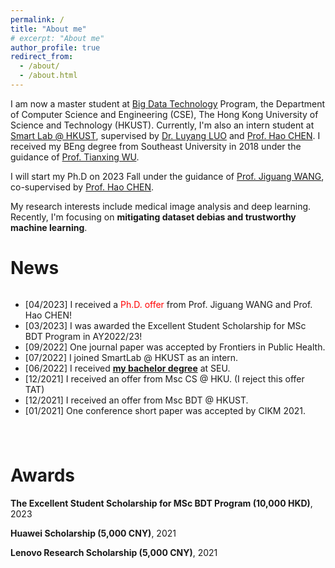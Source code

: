 ```yaml
---
permalink: /
title: "About me"
# excerpt: "About me"
author_profile: true
redirect_from: 
  - /about/
  - /about.html
---
```


I am now a master student at [Big Data Technology](https://seng.hkust.edu.hk/academics/taught-postgraduate/msc-bdt) Program, the Department of Computer Science and Engineering (CSE), The Hong Kong University of Science and Technology (HKUST). Currently, I'm also an intern student at [Smart Lab @ HKUST](https://hkustsmartlab.netlify.app/), supervised by [Dr. Luyang LUO](https://llyxc.github.io) and [Prof. Hao CHEN](https://cse.hkust.edu.hk/~jhc/). I received my BEng degree from Southeast University in 2018 under the guidance of [Prof. Tianxing WU](https://tianxing-wu.github.io). 

I will start my Ph.D on 2023 Fall under the guidance of [Prof. Jiguang WANG](https://wang-lab.hkust.edu.hk/people/cv_html/Jiguang_wang_cv.html), co-supervised by [Prof. Hao CHEN](https://hkustsmartlab.netlify.app/people/prof.-hao-chen/).

My research interests include medical image analysis and deep learning. Recently, I'm focusing on **mitigating dataset debias and trustworthy machine learning**.


News
======
<div style="height: 240px; overflow: auto;">
<ul>
  <li>
		[04/2023] I received a <font color="red">Ph.D. offer</font> from Prof. Jiguang WANG and Prof. Hao CHEN!<br />
	</li>
	<li>
		[03/2023] I was awarded the Excellent Student Scholarship for MSc BDT Program in AY2022/23!<br />
	</li>
	<li>
		[09/2022] One journal paper was accepted by Frontiers in Public Health.<br />
	</li>
	<li>
		[07/2022] I joined SmartLab @ HKUST as an intern.<br />
	</li>
	<li>
	[06/2022] I received <a href="https://mp.weixin.qq.com/s/vf07uoFXJeO4gJeNXbzZ6A"><b>my bachelor degree</b></a> at SEU.<br />
	</li>
	<li>
	[12/2021] I received an offer from Msc CS @ HKU. (I reject this offer TAT)<br />
	</li>
	<li>
	[12/2021] I received an offer from Msc BDT @ HKUST.<br />
	</li>
  <li>
	[01/2021] One conference short paper was accepted by CIKM 2021.<br />
	</li>
</ul>
</div>



Awards
======
**The Excellent Student Scholarship for MSc BDT Program (10,000 HKD)**, 2023

**Huawei Scholarship (5,000 CNY)**, 2021

**Lenovo Research Scholarship (5,000 CNY)**, 2021
